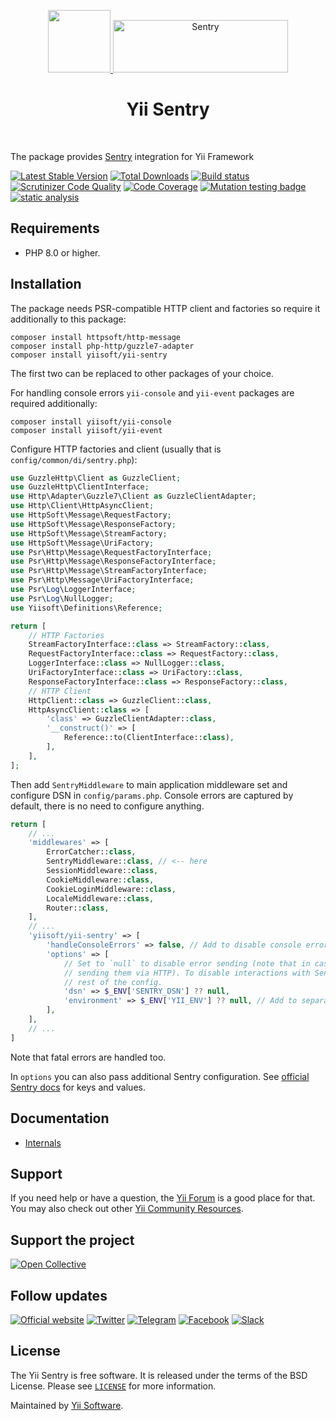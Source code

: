 <p align="center">
    <a href="https://github.com/yiisoft" target="_blank">
        <img src="https://yiisoft.github.io/docs/images/yii_logo.svg" height="100px">
    </a>
    <a href="https://sentry.io/" target="_blank">
      <img src="https://sentry-brand.storage.googleapis.com/sentry-wordmark-dark-280x84.png" alt="Sentry" width="280" height="84">
    </a>
    <h1 align="center">Yii Sentry</h1>
    <br>
</p>

The package provides [Sentry](https://sentry.io/) integration for Yii Framework

[![Latest Stable Version](https://poser.pugx.org/yiisoft/yii-sentry/v/stable.png)](https://packagist.org/packages/yiisoft/yii-sentry)
[![Total Downloads](https://poser.pugx.org/yiisoft/yii-sentry/downloads.png)](https://packagist.org/packages/yiisoft/yii-sentry)
[![Build status](https://github.com/yiisoft/yii-sentry/workflows/build/badge.svg)](https://github.com/yiisoft/yii-sentry/actions?query=workflow%3Abuild)
[![Scrutinizer Code Quality](https://scrutinizer-ci.com/g/yiisoft/yii-sentry/badges/quality-score.png?b=master)](https://scrutinizer-ci.com/g/yiisoft/yii-sentry/?branch=master)
[![Code Coverage](https://scrutinizer-ci.com/g/yiisoft/yii-sentry/badges/coverage.png?b=master)](https://scrutinizer-ci.com/g/yiisoft/yii-sentry/?branch=master)
[![Mutation testing badge](https://img.shields.io/endpoint?style=flat&url=https%3A%2F%2Fbadge-api.stryker-mutator.io%2Fgithub.com%2Fyiisoft%2Fyii-sentry%2Fmaster)](https://dashboard.stryker-mutator.io/reports/github.com/yiisoft/yii-sentry/master)
[![static analysis](https://github.com/yiisoft/yii-sentry/workflows/static%20analysis/badge.svg)](https://github.com/yiisoft/yii-sentry/actions?query=workflow%3A%22static+analysis%22)

## Requirements

- PHP 8.0 or higher.

## Installation

The package needs PSR-compatible HTTP client and factories so require it additionally to this package:

```shell
composer install httpsoft/http-message
composer install php-http/guzzle7-adapter
composer install yiisoft/yii-sentry
```

The first two can be replaced to other packages of your choice.

For handling console errors `yii-console` and `yii-event` packages are required additionally:

```shell
composer install yiisoft/yii-console
composer install yiisoft/yii-event
```

Configure HTTP factories and client (usually that is `config/common/di/sentry.php`):

```php
use GuzzleHttp\Client as GuzzleClient;
use GuzzleHttp\ClientInterface;
use Http\Adapter\Guzzle7\Client as GuzzleClientAdapter;
use Http\Client\HttpAsyncClient;
use HttpSoft\Message\RequestFactory;
use HttpSoft\Message\ResponseFactory;
use HttpSoft\Message\StreamFactory;
use HttpSoft\Message\UriFactory;
use Psr\Http\Message\RequestFactoryInterface;
use Psr\Http\Message\ResponseFactoryInterface;
use Psr\Http\Message\StreamFactoryInterface;
use Psr\Http\Message\UriFactoryInterface;
use Psr\Log\LoggerInterface;
use Psr\Log\NullLogger;
use Yiisoft\Definitions\Reference;

return [
    // HTTP Factories
    StreamFactoryInterface::class => StreamFactory::class,
    RequestFactoryInterface::class => RequestFactory::class,
    LoggerInterface::class => NullLogger::class,
    UriFactoryInterface::class => UriFactory::class,
    ResponseFactoryInterface::class => ResponseFactory::class,
    // HTTP Client
    HttpClient::class => GuzzleClient::class,
    HttpAsyncClient::class => [
        'class' => GuzzleClientAdapter::class,
        '__construct()' => [
            Reference::to(ClientInterface::class),
        ],
    ],
];
```

Then add `SentryMiddleware` to main application middleware set and configure DSN in `config/params.php`. Console errors
are captured by default, there is no need to configure anything.

```php
return [
    // ...
    'middlewares' => [
        ErrorCatcher::class,
        SentryMiddleware::class, // <-- here
        SessionMiddleware::class,
        CookieMiddleware::class,
        CookieLoginMiddleware::class,
        LocaleMiddleware::class,
        Router::class,
    ],
    // ...
    'yiisoft/yii-sentry' => [
        'handleConsoleErrors' => false, // Add to disable console errors.
        'options' => [
            // Set to `null` to disable error sending (note that in case of web application errors it only prevents
            // sending them via HTTP). To disable interactions with Sentry SDK completely, remove middleware and the
            // rest of the config.
            'dsn' => $_ENV['SENTRY_DSN'] ?? null,
            'environment' => $_ENV['YII_ENV'] ?? null, // Add to separate "production" / "staging" environment errors.
        ],
    ],
    // ...
]
```

Note that fatal errors are handled too.

In `options` you can also pass additional Sentry configuration. See
[official Sentry docs](https://docs.sentry.io/platforms/php/configuration/options/) for keys and values.

## Documentation

- [Internals](docs/internals.md)

## Support

If you need help or have a question, the [Yii Forum](https://forum.yiiframework.com/c/yii-3-0/63) is a good place for that.
You may also check out other [Yii Community Resources](https://www.yiiframework.com/community).

## Support the project

[![Open Collective](https://img.shields.io/badge/Open%20Collective-sponsor-7eadf1?logo=open%20collective&logoColor=7eadf1&labelColor=555555)](https://opencollective.com/yiisoft)

## Follow updates

[![Official website](https://img.shields.io/badge/Powered_by-Yii_Framework-green.svg?style=flat)](https://www.yiiframework.com/)
[![Twitter](https://img.shields.io/badge/twitter-follow-1DA1F2?logo=twitter&logoColor=1DA1F2&labelColor=555555?style=flat)](https://twitter.com/yiiframework)
[![Telegram](https://img.shields.io/badge/telegram-join-1DA1F2?style=flat&logo=telegram)](https://t.me/yii3en)
[![Facebook](https://img.shields.io/badge/facebook-join-1DA1F2?style=flat&logo=facebook&logoColor=ffffff)](https://www.facebook.com/groups/yiitalk)
[![Slack](https://img.shields.io/badge/slack-join-1DA1F2?style=flat&logo=slack)](https://yiiframework.com/go/slack)

## License

The Yii Sentry is free software. It is released under the terms of the BSD License.
Please see [`LICENSE`](./LICENSE.md) for more information.

Maintained by [Yii Software](https://www.yiiframework.com/).
